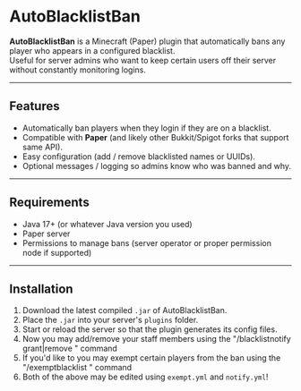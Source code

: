 # AutoBlacklistBan

**AutoBlacklistBan** is a Minecraft (Paper) plugin that automatically bans any player who appears in a configured blacklist.  
Useful for server admins who want to keep certain users off their server without constantly monitoring logins.

---

## Features

- Automatically ban players when they login if they are on a blacklist.  
- Compatible with **Paper** (and likely other Bukkit/Spigot forks that support same API).  
- Easy configuration (add / remove blacklisted names or UUIDs).  
- Optional messages / logging so admins know who was banned and why.

---

## Requirements

- Java 17+ (or whatever Java version you used)  
- Paper server
- Permissions to manage bans (server operator or proper permission node if supported)

---

## Installation

1. Download the latest compiled `.jar` of AutoBlacklistBan.  
2. Place the `.jar` into your server's `plugins` folder.  
3. Start or reload the server so that the plugin generates its config files.
4. Now you may add/remove your staff members using the "/blacklistnotify grant|remove <name>" command
5. If you'd like to you may exempt certain players from the ban using the "/exemptblacklist <name>" command
6. Both of the above may be edited using `exempt.yml` and `notify.yml`!
